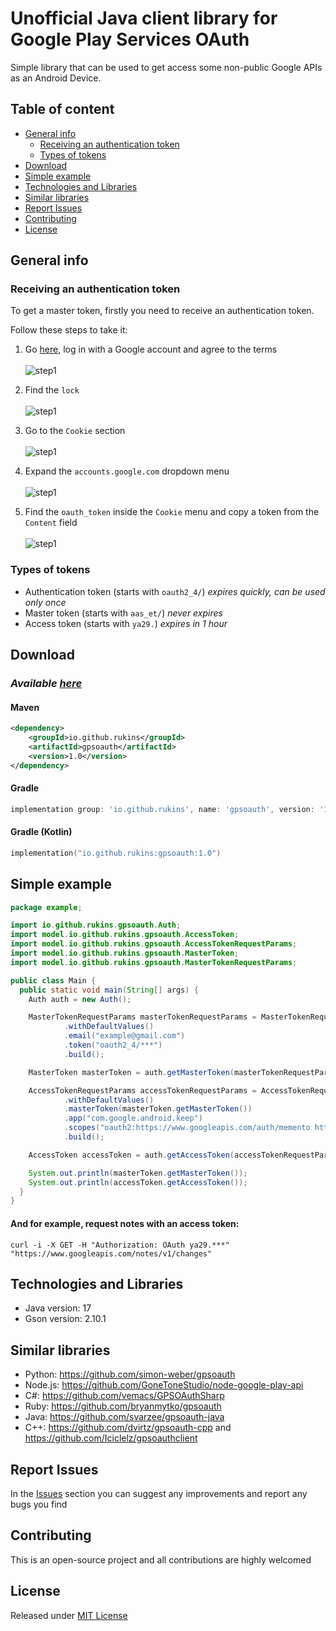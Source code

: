 # Unofficial Java client library for Google Play Services OAuth
Simple library that can be used to get access some non-public Google APIs as an Android Device.

## Table of content
- [General info](#general-info)
  - [Receiving an authentication token](#receiving-an-authentication-token)
  - [Types of tokens](#types-of-tokens)
- [Download](#download)
- [Simple example](#simple-example)
- [Technologies and Libraries](#technologies-and-libraries)
- [Similar libraries](#similar-libraries)
- [Report Issues](#report-issues)
- [Contributing](#contributing)
- [License](#license)

## General info

### Receiving an authentication token
To get a master token, firstly you need to receive an authentication token.

Follow these steps to take it:
1. Go [here](https://accounts.google.com/EmbeddedSetup), log in with a Google account and agree to the terms \
\
![step1](./doc/images/step1-to-receive-auth-token.png)

2. Find the `lock` \
\
![step1](./doc/images/step2-to-receive-auth-token.png)

3. Go to the `Cookie` section \
\
![step1](./doc/images/step3-to-receive-auth-token.png)

4. Expand the `accounts.google.com` dropdown menu \
\
![step1](./doc/images/step4-to-receive-auth-token.png)

5. Find the `oauth_token` inside the `Cookie` menu and copy a token from the `Content` field \
\
![step1](./doc/images/step5-to-receive-auth-token.png)

### Types of tokens

- Authentication token (starts with `oauth2_4/`) *expires quickly, can be used only once*
- Master token (starts with `aas_et/`) *never expires*
- Access token (starts with `ya29.`) *expires in 1 hour*

## Download
### *Available [here](https://central.sonatype.com/artifact/io.github.rukins/gpsoauth/1.0)*
#### Maven
```xml
<dependency>
    <groupId>io.github.rukins</groupId>
    <artifactId>gpsoauth</artifactId>
    <version>1.0</version>
</dependency>
```
#### Gradle
```groovy
implementation group: 'io.github.rukins', name: 'gpsoauth', version: '1.0'
```
#### Gradle (Kotlin)
```kotlin
implementation("io.github.rukins:gpsoauth:1.0")
```

## Simple example

```java
package example;

import io.github.rukins.gpsoauth.Auth;
import model.io.github.rukins.gpsoauth.AccessToken;
import model.io.github.rukins.gpsoauth.AccessTokenRequestParams;
import model.io.github.rukins.gpsoauth.MasterToken;
import model.io.github.rukins.gpsoauth.MasterTokenRequestParams;

public class Main {
  public static void main(String[] args) {
    Auth auth = new Auth();

    MasterTokenRequestParams masterTokenRequestParams = MasterTokenRequestParams
            .withDefaultValues()
            .email("example@gmail.com")
            .token("oauth2_4/***")
            .build();

    MasterToken masterToken = auth.getMasterToken(masterTokenRequestParams);

    AccessTokenRequestParams accessTokenRequestParams = AccessTokenRequestParams
            .withDefaultValues()
            .masterToken(masterToken.getMasterToken())
            .app("com.google.android.keep")
            .scopes("oauth2:https://www.googleapis.com/auth/memento https://www.googleapis.com/auth/reminders")
            .build();

    AccessToken accessToken = auth.getAccessToken(accessTokenRequestParams);

    System.out.println(masterToken.getMasterToken());
    System.out.println(accessToken.getAccessToken());
  }
}
```

#### And for example, request notes with an access token:
```
curl -i -X GET -H "Authorization: OAuth ya29.***" "https://www.googleapis.com/notes/v1/changes"
```

## Technologies and Libraries
- Java version: 17
- Gson version: 2.10.1

## Similar libraries
- Python: https://github.com/simon-weber/gpsoauth
- Node.js: https://github.com/GoneToneStudio/node-google-play-api
- C#: https://github.com/vemacs/GPSOAuthSharp
- Ruby: https://github.com/bryanmytko/gpsoauth
- Java: https://github.com/svarzee/gpsoauth-java
- C++: https://github.com/dvirtz/gpsoauth-cpp and https://github.com/Iciclelz/gpsoauthclient

## Report Issues
In the [Issues](https://github.com/rukins/gpsoauth/issues) section you can suggest any improvements and report any bugs you find

## Contributing
This is an open-source project and all contributions are highly welcomed

## License

Released under [MIT License](LICENSE)